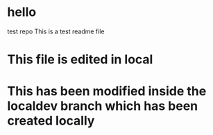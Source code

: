 # hello
test repo
This is a test readme file

# This file is edited in local
# This has been modified inside the localdev branch which has been created locally
